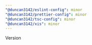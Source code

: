 ```yaml
---
"@duncan3142/eslint-config": minor
"@duncan3142/prettier-config": minor
"@duncan3142/tsc-config": minor
"@duncan3142/xis": minor
---
```


Version
